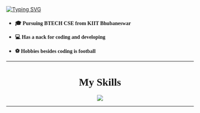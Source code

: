 <!DOCTYPE html>
<html>

<head>
  <meta charset="utf-8">
  <meta name="viewport" content="width=device-width">
  <link href="style.css" rel="stylesheet" type="text/css" />
  <link rel="preconnect" href="https://fonts.googleapis.com">
<link rel="preconnect" href="https://fonts.gstatic.com" crossorigin>
<link href="https://fonts.googleapis.com/css2?family=Poppins&family=Work+Sans&display=swap" rel="stylesheet">
</head>

<body>
  <a href="https://git.io/typing-svg"><img src="https://readme-typing-svg.demolab.com?font=Work+Sans&size=40&duration=2000&pause=2000&color=F7F7F7&width=435&height=70&lines=I'm+Ankit;Je+suis+Ankit;Yo+soy+Ankit;%E7%A7%81%E3%81%AF%E3%82%A2%E3%83%B3%E3%82%AD%E3%83%83%E3%83%88%E3%81%A7%E3%81%99" alt="Typing SVG" /></a>
  <ul>
  <li><h4 style="font-family: Work Sans; line-height: 1rem ">🎓 Pursuing BTECH CSE from KIIT Bhubaneswar</h4></li>
  <li><h4 style="font-family: Work Sans;
  line-height: 1rem">💻 Has a nack for coding and developing</h4></li>
  <li><h4 style="font-family: Work Sans;
  line-height: 1rem">⚽ Hobbies besides coding is football</h4>
    </ul></li>
  <hr>
  <h1 align="center" style="font-family: Work Sans">My Skills</h1>
  <div align="center">
    <img src="https://skillicons.dev/icons?i=c,cpp,html,css,js,java,nodejs"style:"text-align:center">
  </div>
 
  <hr>
</body>

</html>
